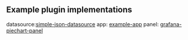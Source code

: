 ## Example plugin implementations

datasource:[simple-json-datasource](https://github.com/grafana/grafana-simple-json-datasource)
app:  [example-app](https://github.com/grafana/grafana-example-app)
panel: [grafana-piechart-panel](https://github.com/grafana/piechart-panel)
